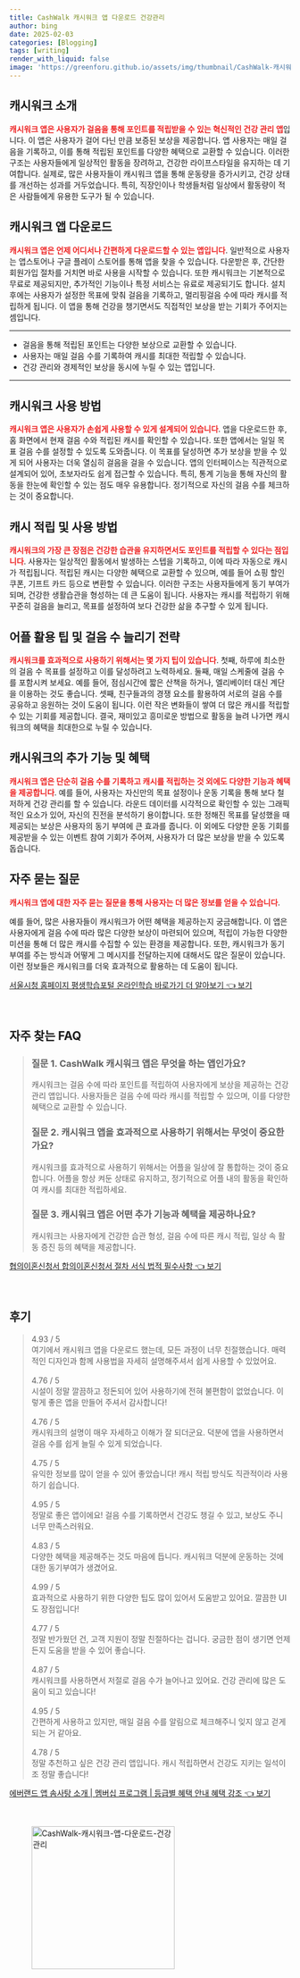 ```yaml
---
title: CashWalk 캐시워크 앱 다운로드 건강관리
author: bing
date: 2025-02-03
categories: [Blogging]
tags: [writing]
render_with_liquid: false
image: 'https://greenforu.github.io/assets/img/thumbnail/CashWalk-캐시워크-앱-다운로드-건강관리.webp'
---
```



<h2 id='캐시워크_소개'>캐시워크 소개</h2>

<p><b><span style="color: #ee2323;">캐시워크 앱은 사용자가 걸음을 통해 포인트를 적립받을 수 있는 혁신적인 건강 관리 앱</span></b>입니다. 이 앱은 사용자가 걸어 다닌 만큼 보증된 보상을 제공합니다. 앱 사용자는 매일 걸음을 기록하고, 이를 통해 적립된 포인트를 다양한 혜택으로 교환할 수 있습니다. 이러한 구조는 사용자들에게 일상적인 활동을 장려하고, 건강한 라이프스타일을 유지하는 데 기여합니다. 실제로, 많은 사용자들이 캐시워크 앱을 통해 운동량을 증가시키고, 건강 상태를 개선하는 성과를 거두었습니다. 특히, 직장인이나 학생들처럼 일상에서 활동량이 적은 사람들에게 유용한 도구가 될 수 있습니다.</p>

<h2 id='캐시워크_다운로드'>캐시워크 앱 다운로드</h2>

<p><b><span style="color: #ee2323;">캐시워크 앱은 언제 어디서나 간편하게 다운로드할 수 있는 앱입니다</span></b>. 일반적으로 사용자는 앱스토어나 구글 플레이 스토어를 통해 앱을 찾을 수 있습니다. 다운받은 후, 간단한 회원가입 절차를 거치면 바로 사용을 시작할 수 있습니다. 또한 캐시워크는 기본적으로 무료로 제공되지만, 추가적인 기능이나 특정 서비스는 유료로 제공되기도 합니다. 설치 후에는 사용자가 설정한 목표에 맞춰 걸음을 기록하고, 멀리핑걸음 수에 따라 캐시를 적립하게 됩니다. 이 앱을 통해 건강을 챙기면서도 직접적인 보상을 받는 기회가 주어지는 셈입니다.</p>

<hr />

<ul>
    <li>걸음을 통해 적립된 포인트는 다양한 보상으로 교환할 수 있습니다.</li>
    <li>사용자는 매일 걸음 수를 기록하여 캐시를 최대한 적립할 수 있습니다.</li>
    <li>건강 관리와 경제적인 보상을 동시에 누릴 수 있는 앱입니다.</li>
</ul>

<hr />

<h2 id='캐시워크_사용_방법'>캐시워크 사용 방법</h2>

<p><b><span style="color: #ee2323;">캐시워크 앱은 사용자가 손쉽게 사용할 수 있게 설계되어 있습니다</span></b>. 앱을 다운로드한 후, 홈 화면에서 현재 걸음 수와 적립된 캐시를 확인할 수 있습니다. 또한 앱에서는 일일 목표 걸음 수를 설정할 수 있도록 도와줍니다. 이 목표를 달성하면 추가 보상을 받을 수 있게 되어 사용자는 더욱 열심히 걸음을 걸을 수 있습니다. 앱의 인터페이스는 직관적으로 설계되어 있어, 초보자라도 쉽게 접근할 수 있습니다. 특히, 통계 기능을 통해 자신의 활동을 한눈에 확인할 수 있는 점도 매우 유용합니다. 정기적으로 자신의 걸음 수를 체크하는 것이 중요합니다.</p>

<h2 id='캐시_적립_및_사용_방법'>캐시 적립 및 사용 방법</h2>

<p><b><span style="color: #ee2323;">캐시워크의 가장 큰 장점은 건강한 습관을 유지하면서도 포인트를 적립할 수 있다는 점입니다</span></b>. 사용자는 일상적인 활동에서 발생하는 스텝을 기록하고, 이에 따라 자동으로 캐시가 적립됩니다. 적립된 캐시는 다양한 혜택으로 교환할 수 있으며, 예를 들어 쇼핑 할인쿠폰, 기프트 카드 등으로 변환할 수 있습니다. 이러한 구조는 사용자들에게 동기 부여가 되며, 건강한 생활습관을 형성하는 데 큰 도움이 됩니다. 사용자는 캐시를 적립하기 위해 꾸준히 걸음을 늘리고, 목표를 설정하여 보다 건강한 삶을 추구할 수 있게 됩니다.</p>

<h2 id='어플_활용_팁_및_걸음수_늘리기_전략'>어플 활용 팁 및 걸음 수 늘리기 전략</h2>

<p><b><span style="color: #ee2323;">캐시워크를 효과적으로 사용하기 위해서는 몇 가지 팁이 있습니다</span></b>. 첫째, 하루에 최소한의 걸음 수 목표를 설정하고 이를 달성하려고 노력하세요. 둘째, 매일 스케줄에 걸음 수를 포함시켜 보세요. 예를 들어, 점심시간에 짧은 산책을 하거나, 엘리베이터 대신 계단을 이용하는 것도 좋습니다. 셋째, 친구들과의 경쟁 요소를 활용하여 서로의 걸음 수를 공유하고 응원하는 것이 도움이 됩니다. 이런 작은 변화들이 쌓여 더 많은 캐시를 적립할 수 있는 기회를 제공합니다. 결국, 재미있고 흥미로운 방법으로 활동을 늘려 나가면 캐시워크의 혜택을 최대한으로 누릴 수 있습니다.</p>

<h2 id='캐시워크의_추가_기능_및_혜택'>캐시워크의 추가 기능 및 혜택</h2>

<p><b><span style="color: #ee2323;">캐시워크 앱은 단순히 걸음 수를 기록하고 캐시를 적립하는 것 외에도 다양한 기능과 혜택을 제공합니다</span></b>. 예를 들어, 사용자는 자신만의 목표 설정이나 운동 기록을 통해 보다 철저하게 건강 관리를 할 수 있습니다. 라운드 데이터를 시각적으로 확인할 수 있는 그래픽적인 요소가 있어, 자신의 진전을 분석하기 용이합니다. 또한 정해진 목표를 달성했을 때 제공되는 보상은 사용자의 동기 부여에 큰 효과를 줍니다. 이 외에도 다양한 운동 기회를 제공받을 수 있는 이벤트 참여 기회가 주어져, 사용자가 더 많은 보상을 받을 수 있도록 돕습니다.</p>

<h2 id='자주_묻는_질문'>자주 묻는 질문</h2>

<p><b><span style="color: #ee2323;">캐시워크 앱에 대한 자주 묻는 질문을 통해 사용자는 더 많은 정보를 얻을 수 있습니다</span></b>.</p>

<p>예를 들어, 많은 사용자들이 캐시워크가 어떤 혜택을 제공하는지 궁금해합니다. 이 앱은 사용자에게 걸음 수에 따라 많은 다양한 보상이 마련되어 있으며, 적립이 가능한 다양한 미션을 통해 더 많은 캐시를 수집할 수 있는 환경을 제공합니다. 또한, 캐시워크가 동기 부여를 주는 방식과 어떻게 그 메시지를 전달하는지에 대해서도 많은 질문이 있습니다. 이런 정보들은 캐시워크를 더욱 효과적으로 활용하는 데 도움이 됩니다.</p>


<p><a class="click-button" title="서울시청 홈페이지 평생학습포털 온라인학습 바로가기 더 알아보기" href="https://greenforu.github.io/posts/%EC%84%9C%EC%9A%B8%EC%8B%9C%EC%B2%AD-%ED%99%88%ED%8E%98%EC%9D%B4%EC%A7%80-%ED%8F%89%EC%83%9D%ED%95%99%EC%8A%B5%ED%8F%AC%ED%84%B8-%EC%98%A8%EB%9D%BC%EC%9D%B8%ED%95%99%EC%8A%B5-%EB%B0%94%EB%A1%9C%EA%B0%80%EA%B8%B0-%EB%8D%94-%EC%95%8C%EC%95%84%EB%B3%B4%EA%B8%B0/" rel="dofollow">서울시청 홈페이지 평생학습포털 온라인학습 바로가기 더 알아보기 👈 보기</a></p><br>
<h2 id='자주_찾는_FAQ'>자주 찾는 FAQ</h2>
<div itemscope="" itemtype="https://schema.org/FAQPage"> 
<blockquote> 
<div itemscope="" itemprop="mainEntity" itemtype="https://schema.org/Question"> 
<h3 itemprop="name">질문 1. CashWalk 캐시워크 앱은 무엇을 하는 앱인가요?</h3> 
<div itemscope="" itemprop="acceptedAnswer" itemtype="https://schema.org/Answer"> 
<span itemprop="text"> 
<p>캐시워크는 걸음 수에 따라 포인트를 적립하여 사용자에게 보상을 제공하는 건강 관리 앱입니다. 사용자들은 걸음 수에 따라 캐시를 적립할 수 있으며, 이를 다양한 혜택으로 교환할 수 있습니다.</p> 
</span> 
</div> 
</div> 
<div itemscope="" itemprop="mainEntity" itemtype="https://schema.org/Question"> 
<h3 itemprop="name">질문 2. 캐시워크 앱을 효과적으로 사용하기 위해서는 무엇이 중요한가요?</h3> 
<div itemscope="" itemprop="acceptedAnswer" itemtype="https://schema.org/Answer"> 
<span itemprop="text"> 
<p>캐시워크를 효과적으로 사용하기 위해서는 어플을 일상에 잘 통합하는 것이 중요합니다. 어플을 항상 켜둔 상태로 유지하고, 정기적으로 어플 내의 활동을 확인하여 캐시를 최대한 적립하세요.</p> 
</span> 
</div> 
</div> 
<div itemscope="" itemprop="mainEntity" itemtype="https://schema.org/Question"> 
<h3 itemprop="name">질문 3. 캐시워크 앱은 어떤 추가 기능과 혜택을 제공하나요?</h3> 
<div itemscope="" itemprop="acceptedAnswer" itemtype="https://schema.org/Answer"> 
<span itemprop="text"> 
<p>캐시워크는 사용자에게 건강한 습관 형성, 걸음 수에 따른 캐시 적립, 일상 속 활동 증진 등의 혜택을 제공합니다.</p> 
</span> 
</div> 
</div> 
</blockquote> 
</div>
<p><a class="click-button" title="협의이혼신청서 합의이혼신청서 절차 서식 법적 필수사항" href="https://greenforu.github.io/posts/%ED%98%91%EC%9D%98%EC%9D%B4%ED%98%BC%EC%8B%A0%EC%B2%AD%EC%84%9C-%ED%95%A9%EC%9D%98%EC%9D%B4%ED%98%BC%EC%8B%A0%EC%B2%AD%EC%84%9C-%EC%A0%88%EC%B0%A8-%EC%84%9C%EC%8B%9D-%EB%B2%95%EC%A0%81-%ED%95%84%EC%88%98%EC%82%AC%ED%95%AD/" rel="dofollow">협의이혼신청서 합의이혼신청서 절차 서식 법적 필수사항 👈 보기</a></p><br>
<h2 id='후기'>후기</h2>
<div itemscope itemtype="https://schema.org/Product">
  <blockquote>
  <div itemprop="review" itemscope itemtype="https://schema.org/Review">
      <div itemprop="reviewRating" itemscope itemtype="https://schema.org/Rating"> <span itemprop="ratingValue">4.93</span> / <span itemprop="bestRating">5</span> </div>
      <span itemprop="reviewBody">여기에서 캐시워크 앱을 다운로드 했는데, 모든 과정이 너무 친절했습니다. 매력적인 디자인과 함께 사용법을 자세히 설명해주셔서 쉽게 사용할 수 있었어요.</span>
  </div>
  <br>
  <div itemprop="review" itemscope itemtype="https://schema.org/Review">
      <div itemprop="reviewRating" itemscope itemtype="https://schema.org/Rating"> <span itemprop="ratingValue">4.76</span> / <span itemprop="bestRating">5</span> </div>
      <span itemprop="reviewBody">시설이 정말 깔끔하고 정돈되어 있어 사용하기에 전혀 불편함이 없었습니다. 이렇게 좋은 앱을 만들어 주셔서 감사합니다!</span>
  </div>
  <br>
  <div itemprop="review" itemscope itemtype="https://schema.org/Review">
      <div itemprop="reviewRating" itemscope itemtype="https://schema.org/Rating"> <span itemprop="ratingValue">4.76</span> / <span itemprop="bestRating">5</span> </div>
      <span itemprop="reviewBody">캐시워크의 설명이 매우 자세하고 이해가 잘 되더군요. 덕분에 앱을 사용하면서 걸음 수를 쉽게 늘릴 수 있게 되었습니다.</span>
  </div>
  <br>
  <div itemprop="review" itemscope itemtype="https://schema.org/Review">
      <div itemprop="reviewRating" itemscope itemtype="https://schema.org/Rating"> <span itemprop="ratingValue">4.75</span> / <span itemprop="bestRating">5</span> </div>
      <span itemprop="reviewBody">유익한 정보를 많이 얻을 수 있어 좋았습니다! 캐시 적립 방식도 직관적이라 사용하기 쉽습니다.</span>
  </div>
  <br>
  <div itemprop="review" itemscope itemtype="https://schema.org/Review">
      <div itemprop="reviewRating" itemscope itemtype="https://schema.org/Rating"> <span itemprop="ratingValue">4.95</span> / <span itemprop="bestRating">5</span> </div>
      <span itemprop="reviewBody">정말로 좋은 앱이에요! 걸음 수를 기록하면서 건강도 챙길 수 있고, 보상도 주니 너무 만족스러워요.</span>
  </div>
  <br>
  <div itemprop="review" itemscope itemtype="https://schema.org/Review">
      <div itemprop="reviewRating" itemscope itemtype="https://schema.org/Rating"> <span itemprop="ratingValue">4.83</span> / <span itemprop="bestRating">5</span> </div>
      <span itemprop="reviewBody">다양한 혜택을 제공해주는 것도 마음에 듭니다. 캐시워크 덕분에 운동하는 것에 대한 동기부여가 생겼어요.</span>
  </div>
  <br>
  <div itemprop="review" itemscope itemtype="https://schema.org/Review">
      <div itemprop="reviewRating" itemscope itemtype="https://schema.org/Rating"> <span itemprop="ratingValue">4.99</span> / <span itemprop="bestRating">5</span> </div>
      <span itemprop="reviewBody">효과적으로 사용하기 위한 다양한 팁도 많이 있어서 도움받고 있어요. 깔끔한 UI도 장점입니다!</span>
  </div>
  <br>
  <div itemprop="review" itemscope itemtype="https://schema.org/Review">
      <div itemprop="reviewRating" itemscope itemtype="https://schema.org/Rating"> <span itemprop="ratingValue">4.77</span> / <span itemprop="bestRating">5</span> </div>
      <span itemprop="reviewBody">정말 반가웠던 건, 고객 지원이 정말 친절하다는 겁니다. 궁금한 점이 생기면 언제든지 도움을 받을 수 있어 좋습니다.</span>
  </div>
  <br>
  <div itemprop="review" itemscope itemtype="https://schema.org/Review">
      <div itemprop="reviewRating" itemscope itemtype="https://schema.org/Rating"> <span itemprop="ratingValue">4.87</span> / <span itemprop="bestRating">5</span> </div>
      <span itemprop="reviewBody">캐시워크를 사용하면서 저절로 걸음 수가 늘어나고 있어요. 건강 관리에 많은 도움이 되고 있습니다!</span>
  </div>
  <br>
  <div itemprop="review" itemscope itemtype="https://schema.org/Review">
      <div itemprop="reviewRating" itemscope itemtype="https://schema.org/Rating"> <span itemprop="ratingValue">4.95</span> / <span itemprop="bestRating">5</span> </div>
      <span itemprop="reviewBody">간편하게 사용하고 있지만, 매일 걸음 수를 알림으로 체크해주니 잊지 않고 걷게 되는 거 같아요.</span>
  </div>
  <br>
  <div itemprop="review" itemscope itemtype="https://schema.org/Review">
      <div itemprop="reviewRating" itemscope itemtype="https://schema.org/Rating"> <span itemprop="ratingValue">4.78</span> / <span itemprop="bestRating">5</span> </div>
      <span itemprop="reviewBody">정말 추천하고 싶은 건강 관리 앱입니다. 캐시 적립하면서 건강도 지키는 일석이조 정말 좋습니다!</span>
  </div>
  </blockquote>
</div>
<p><a class="click-button" title="에버랜드 앱 솜사탕 소개 | 멤버십 프로그램 | 등급별 혜택 안내 혜택 강조" href="https://greenforu.github.io/posts/%EC%97%90%EB%B2%84%EB%9E%9C%EB%93%9C-%EC%95%B1-%EC%86%9C%EC%82%AC%ED%83%95-%EC%86%8C%EA%B0%9C-%EB%A9%A4%EB%B2%84%EC%8B%AD-%ED%94%84%EB%A1%9C%EA%B7%B8%EB%9E%A8-%EB%93%B1%EA%B8%89%EB%B3%84-%ED%98%9C%ED%83%9D-%EC%95%88%EB%82%B4-%ED%98%9C%ED%83%9D-%EA%B0%95%EC%A1%B0/" rel="dofollow">에버랜드 앱 솜사탕 소개 | 멤버십 프로그램 | 등급별 혜택 안내 혜택 강조 👈 보기</a></p><br>
<figure class="image"><img src="https://greenforu.github.io/assets/img/thumbnail/CashWalk-캐시워크-앱-다운로드-건강관리.webp" alt="CashWalk-캐시워크-앱-다운로드-건강관리" width="256" height="256"></figure>